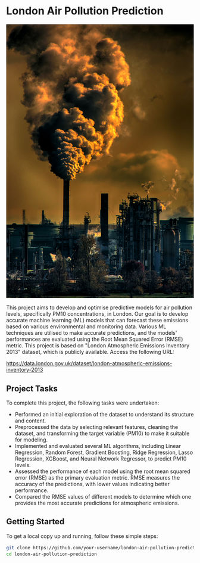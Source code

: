 
# London Air Pollution Prediction
![Pollution](pollution_london.jpg)


This project aims to develop and optimise predictive models for air pollution levels, specifically PM10 concentrations, in London. Our goal is to develop accurate machine learning (ML) models that can forecast these emissions based on various environmental and monitoring data. Various ML techniques are utilised to make accurate predictions, and the models' performances are evaluated using the Root Mean Squared Error (RMSE) metric.  This project is based on "London Atmospheric Emissions Inventory 2013" dataset, which is publicly available. Access the following URL:

https://data.london.gov.uk/dataset/london-atmospheric-emissions-inventory-2013 

## Project Tasks
To complete this project, the following tasks were undertaken:

- Performed an initial exploration of the dataset to understand its structure and content.
- Preprocessed the data by selecting relevant features, cleaning the dataset, and transforming the target variable (PM10) to make it suitable for modeling.
- Implemented and evaluated several ML algorithms, including Linear Regression, Random Forest, Gradient Boosting, Ridge Regression, Lasso Regression, XGBoost, and Neural Network Regressor, to predict PM10 levels.
- Assessed the performance of each model using the root mean squared error (RMSE) as the primary evaluation metric. RMSE measures the accuracy of the predictions, with lower values indicating better performance.
- Compared the RMSE values of different models to determine which one provides the most accurate predictions for atmospheric emissions.

## Getting Started
To get a local copy up and running, follow these simple steps:

```bash
git clone https://github.com/your-username/london-air-pollution-prediction.git
cd london-air-pollution-prediction
